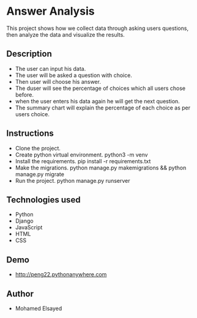 # Answer Analysis
This project shows how we collect data through asking users questions, 
then analyze the data and visualize the results.

## Description
- The user can input his data.
- The user will be asked a question with choice.
- Then user will choose his answer.
- The duser will see the percentage of choices which all users chose before.
- when the user enters his data again he will get the next question.
- The summary chart will explain the percentage of each choice as per users choice.

## Instructions
- Clone the project.
- Create python virtual environment.
  python3 -m venv <your-env-name>
- Install the requirements.
  pip install -r requirements.txt
- Make the migrations.
  python manage.py makemigrations && python manage.py migrate
- Run the project.
  python manage.py runserver
  
## Technologies used
- Python 
- Django
- JavaScript
- HTML
- CSS

## Demo
- http://peng22.pythonanywhere.com

## Author
- Mohamed Elsayed
